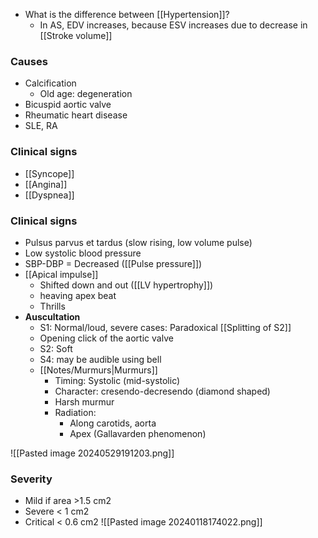 - What is the difference between [[Hypertension]]?
	- In AS, EDV increases, because ESV increases due to decrease in [[Stroke volume]]
### Causes
- Calcification
	- Old age: degeneration
- Bicuspid aortic valve
- Rheumatic heart disease
- SLE, RA
### Clinical signs
- [[Syncope]]
- [[Angina]]
- [[Dyspnea]] 
### Clinical signs
- Pulsus parvus et tardus (slow rising, low volume pulse)
- Low systolic blood pressure
- SBP-DBP = Decreased ([[Pulse pressure]])
- [[Apical impulse]]
	- Shifted down and out ([[LV hypertrophy]])
	- heaving apex beat
	- Thrills
- **Auscultation**
	- S1: Normal/loud, severe cases: Paradoxical [[Splitting of S2]] 
	- Opening click of the aortic valve
	- S2: Soft
	- S4: may be audible using bell
	- [[Notes/Murmurs|Murmurs]] 
		- Timing: Systolic (mid-systolic)
		- Character: cresendo-decresendo (diamond shaped)
		- Harsh murmur
		- Radiation: 
			- Along carotids, aorta
			- Apex (Gallavarden phenomenon)

![[Pasted image 20240529191203.png]]
### Severity 
- Mild if area >1.5 cm2
- Severe < 1 cm2
- Critical < 0.6 cm2
![[Pasted image 20240118174022.png]]
